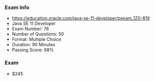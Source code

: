 
### Exam Info
- https://education.oracle.com/java-se-11-developer/pexam_1Z0-819
- Java SE 11 Developer
- Exam Number: 78
- Number of Questions: 50
- Format: Multiple Choice
- Duration: 90 Minutes
- Passing Score: 68%

### Exam
- $245